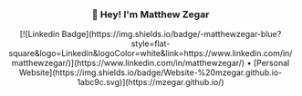 <h3 align="center">👋 Hey! I'm Matthew Zegar</h3>
<p align="center">
  [![Linkedin Badge](https://img.shields.io/badge/-matthewzegar-blue?style=flat-square&logo=Linkedin&logoColor=white&link=https://www.linkedin.com/in/matthewzegar/)](https://www.linkedin.com/in/matthewzegar/) •
  [Personal Website](https://img.shields.io/badge/Website-%20mzegar.github.io-1abc9c.svg)](https://mzegar.github.io/)
</p>
